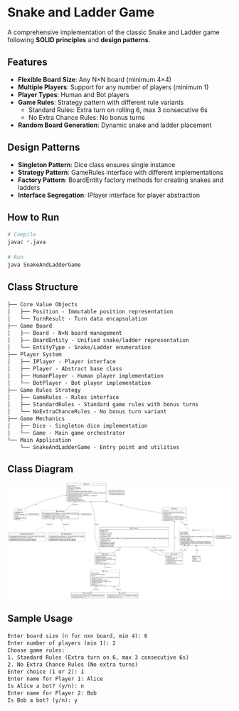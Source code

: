 # Snake and Ladder Game

A comprehensive implementation of the classic Snake and Ladder game following **SOLID principles** and **design patterns**.

## Features

- **Flexible Board Size**: Any N×N board (minimum 4×4)
- **Multiple Players**: Support for any number of players (minimum 1)
- **Player Types**: Human and Bot players
- **Game Rules**: Strategy pattern with different rule variants
  - Standard Rules: Extra turn on rolling 6, max 3 consecutive 6s
  - No Extra Chance Rules: No bonus turns
- **Random Board Generation**: Dynamic snake and ladder placement

## Design Patterns

- **Singleton Pattern**: Dice class ensures single instance
- **Strategy Pattern**: GameRules interface with different implementations
- **Factory Pattern**: BoardEntity factory methods for creating snakes and ladders
- **Interface Segregation**: IPlayer interface for player abstraction

## How to Run

```bash
# Compile
javac *.java

# Run
java SnakeAndLadderGame
```

## Class Structure

```
├── Core Value Objects
│   ├── Position - Immutable position representation
│   └── TurnResult - Turn data encapsulation
├── Game Board
│   ├── Board - N×N board management
│   ├── BoardEntity - Unified snake/ladder representation
│   └── EntityType - Snake/Ladder enumeration
├── Player System
│   ├── IPlayer - Player interface
│   ├── Player - Abstract base class
│   ├── HumanPlayer - Human player implementation
│   └── BotPlayer - Bot player implementation
├── Game Rules Strategy
│   ├── GameRules - Rules interface
│   ├── StandardRules - Standard game rules with bonus turns
│   └── NoExtraChanceRules - No bonus turn variant
├── Game Mechanics
│   ├── Dice - Singleton dice implementation
│   └── Game - Main game orchestrator
└── Main Application
    └── SnakeAndLadderGame - Entry point and utilities
```

## Class Diagram

![Class Diagram](ClassDiagram.png)

## Sample Usage

```
Enter board size (n for nxn board, min 4): 6
Enter number of players (min 1): 2
Choose game rules:
1. Standard Rules (Extra turn on 6, max 3 consecutive 6s)
2. No Extra Chance Rules (No extra turns)
Enter choice (1 or 2): 1
Enter name for Player 1: Alice
Is Alice a bot? (y/n): n
Enter name for Player 2: Bob
Is Bob a bot? (y/n): y
```
